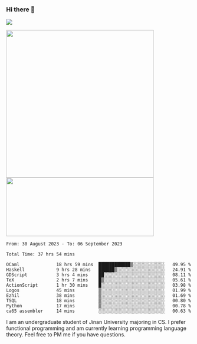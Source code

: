 ### Hi there 👋

<!--
**pe200012/pe200012** is a ✨ _special_ ✨ repository because its `README.md` (this file) appears on your GitHub profile.

Here are some ideas to get you started:

- 🔭 I’m currently working on ...
- 🌱 I’m currently learning ...
- 👯 I’m looking to collaborate on ...
- 🤔 I’m looking for help with ...
- 💬 Ask me about ...
- 📫 How to reach me: ...
- 😄 Pronouns: ...
- ⚡ Fun fact: ...
-->
![](https://www.codewars.com/users/pe200012/badges/large)
<p>
    <img width="400em" src="https://github-readme-stats-git-masterrstaa-rickstaa.vercel.app/api?username=pe200012&show_icons=true&icon_color=f44336&title_color=757de8&rank_icon=github">
    <img width="400em" height="159em" src="https://github-readme-stats-git-masterrstaa-rickstaa.vercel.app/api/top-langs/?username=pe200012&hide=html,cmake,css&title_color=757de8&layout=compact">
</p>

<!--START_SECTION:waka-->

```all_time
From: 30 August 2023 - To: 06 September 2023

Total Time: 37 hrs 54 mins

OCaml              18 hrs 59 mins  ████████████▒░░░░░░░░░░░░   49.95 %
Haskell            9 hrs 28 mins   ██████▒░░░░░░░░░░░░░░░░░░   24.91 %
GDScript           3 hrs 4 mins    ██░░░░░░░░░░░░░░░░░░░░░░░   08.11 %
TeX                2 hrs 7 mins    █▒░░░░░░░░░░░░░░░░░░░░░░░   05.61 %
ActionScript       1 hr 30 mins    █░░░░░░░░░░░░░░░░░░░░░░░░   03.98 %
Logos              45 mins         ▒░░░░░░░░░░░░░░░░░░░░░░░░   01.99 %
Ezhil              38 mins         ▒░░░░░░░░░░░░░░░░░░░░░░░░   01.69 %
TSQL               18 mins         ▒░░░░░░░░░░░░░░░░░░░░░░░░   00.80 %
Python             17 mins         ▒░░░░░░░░░░░░░░░░░░░░░░░░   00.78 %
ca65 assembler     14 mins         ░░░░░░░░░░░░░░░░░░░░░░░░░   00.63 %
```

<!--END_SECTION:waka-->

I am an undergraduate student of Jinan University majoring in CS. I prefer functional programming and am currently learning programming language theory. Feel free to PM me if you have questions.
